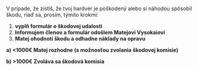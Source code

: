 V prípade, že zistíš, že tvoj hardvér je poškodený alebo si náhodou spôsobil škodu, riaď sa, prosím, týmito krokmi:

1. **vyplň formulár o škodovej udalosti**
2. **Informujem členov a formulár odošlem Matejovi Vysokaiovi**
3. **Matej ohodnotí škodu a odhadne náklady na opravu**

**a) <1000€ Matej rozhodne (s možnosťou zvolania škodovej komisie)**

**b) >1000€ Zvoláva sa škodová komisia**